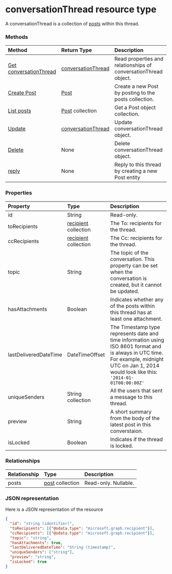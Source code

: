 # conversationThread resource type
A conversationThread is a collection of [posts](post.md) within this thread. 

### Methods

| Method       | Return Type  |Description|
|:---------------|:--------|:----------|
|[Get conversationThread](../api/conversationthread_get.md) | [conversationThread](conversationthread.md) |Read properties and relationships of conversationThread object.|
|[Create Post](../api/conversationthread_post_posts.md) |[Post](post.md)| Create a new Post by posting to the posts collection.|
|[List posts](../api/conversationthread_list_posts.md) |[Post](post.md) collection| Get a Post object collection.|
|[Update](../api/conversationthread_update.md) | [conversationThread](conversationthread.md)  |Update conversationThread object. |
|[Delete](../api/conversationthread_delete.md) | None |Delete conversationThread object. |
|[reply](../api/conversationthread_reply.md)|None|Reply to this thread by creating a new Post entity|


### Properties
| Property	   | Type	|Description|
|:---------------|:--------|:----------|
|id|String| Read-only.|
|toRecipients|[recipient](recipient.md) collection|The To: recipients for the thread.|
|ccRecipients|[recipient](recipient.md) collection|The Cc: recipients for the thread.|
|topic|String|The topic of the conversation. This property can be set when the conversation is created, but it cannot be updated.||
|hasAttachments|Boolean|Indicates whether any of the posts within this thread has at least one attachment.|
|lastDeliveredDateTime|DateTimeOffset|The Timestamp type represents date and time information using ISO 8601 format and is always in UTC time. For example, midnight UTC on Jan 1, 2014 would look like this: `'2014-01-01T00:00:00Z'`|
|uniqueSenders|String collection|All the users that sent a message to this thread.|
|preview|String|A short summary from the body of the latest post in this converstaion.|
|isLocked|Boolean|Indicates if the thread is locked.|

### Relationships
| Relationship | Type	|Description|
|:---------------|:--------|:----------|
|posts|[post](post.md) collection| Read-only. Nullable.|


### JSON representation

Here is a JSON representation of the resource

<!-- {
  "blockType": "resource",
  "optionalProperties": [
    "posts"
  ],
  "@odata.type": "microsoft.graph.conversationthread"
}-->

```json
{
  "id": "string (identifier)",
  "toRecipients": [{"@odata.type": "microsoft.graph.recipient"}],
  "ccRecipients": [{"@odata.type": "microsoft.graph.recipient"}],
  "topic": "string",
  "hasAttachments": true,
  "lastDeliveredDateTime": "String (timestamp)",
  "uniqueSenders": ["string"],
  "preview": "string",
  "isLocked": true
}

```


<!-- uuid: 8fcb5dbc-d5aa-4681-8e31-b001d5168d79
2015-10-25 14:57:30 UTC -->
<!-- {
  "type": "#page.annotation",
  "description": "conversationThread resource",
  "keywords": "",
  "section": "documentation",
  "tocPath": ""
}-->